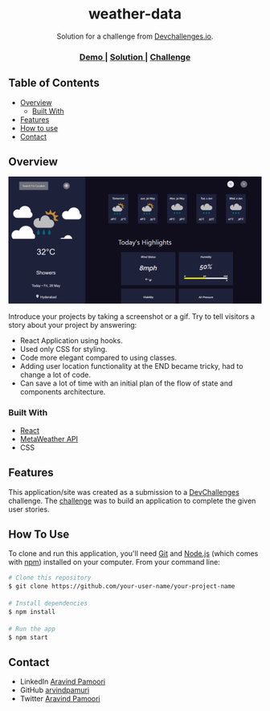 <!-- Please update value in the {}  -->

<h1 align="center">weather-data</h1>

<div align="center">
   Solution for a challenge from  <a href="http://devchallenges.io" target="_blank">Devchallenges.io</a>.
</div>

<div align="center">
  <h3>
    <a href="https://weatherapp-arvindpamuri.netlify.app/">
      Demo
    </a>
    <span> | </span>
    <a href="https://github.com/arvindpamuri/weather-data/">
      Solution
    </a>
    <span> | </span>
    <a href="https://devchallenges.io/challenges/mM1UIenRhK808W8qmLWv">
      Challenge
    </a>
  </h3>
</div>

<!-- TABLE OF CONTENTS -->

## Table of Contents

- [Overview](#overview)
  - [Built With](#built-with)
- [Features](#features)
- [How to use](#how-to-use)
- [Contact](#contact)

<!-- OVERVIEW -->

## Overview

![screenshot](https://github.com/arvindpamuri/weather-data/blob/main/2021-05-28_10-36-35.png)

Introduce your projects by taking a screenshot or a gif. Try to tell visitors a story about your project by answering:

- React Application using hooks.
- Used only CSS for styling.
- Code more elegant compared to using classes.
- Adding user location functionality at the END became tricky, had to change a lot of code.
- Can save a lot of time with an initial plan of the flow of state and components architecture.

### Built With

<!-- This section should list any major frameworks that you built your project using. Here are a few examples.-->

- [React](https://reactjs.org/)
- [MetaWeather API](https://www.metaweather.com/api/)
- CSS

## Features

<!-- List the features of your application or follow the template. Don't share the figma file here :) -->

This application/site was created as a submission to a [DevChallenges](https://devchallenges.io/challenges) challenge. The [challenge](https://devchallenges.io/challenges/mM1UIenRhK808W8qmLWv) was to build an application to complete the given user stories.

## How To Use

<!-- Example: -->

To clone and run this application, you'll need [Git](https://git-scm.com) and [Node.js](https://nodejs.org/en/download/) (which comes with [npm](http://npmjs.com)) installed on your computer. From your command line:

```bash
# Clone this repository
$ git clone https://github.com/your-user-name/your-project-name

# Install dependencies
$ npm install

# Run the app
$ npm start
```


## Contact

- LinkedIn [Aravind Pamoori](https://www.linkedin.com/in/aravind-pamoori-7890b0129/)
- GitHub [arvindpamuri](https://{github.com/your-usermame})
- Twitter [Aravind Pamoori](https://{twitter.com/naivephilosopy})
